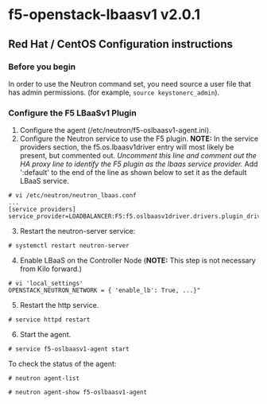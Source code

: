 # f5-openstack-lbaasv1 v2.0.1

## Red Hat / CentOS Configuration instructions

### Before you begin
In order to use the Neutron command set, you need source a user file that has admin permissions. (for example, `source keystonerc_admin`).

### Configure the F5 LBaaSv1 Plugin
1. Configure the agent (/etc/neutron/f5-oslbaasv1-agent.ini).
2. Configure the Neutron service to use the F5 plugin.
**NOTE:** In the service providers section, the f5.os.lbaasv1driver entry will most likely be present, but commented out. *Uncomment this line and comment out the HA proxy line to identify the F5 plugin as the lbaas service provider.* Add ':default' to the end of the line as shown below to set it as the default LBaaS service.
```
# vi /etc/neutron/neutron_lbaas.conf
...
[service providers]
service_provider=LOADBALANCER:F5:f5.oslbaasv1driver.drivers.plugin_driver.F5PluginDriver:default
```   
3. Restart the neutron-server service:
```
# systemctl restart neutron-server
```
4. Enable LBaaS on the Controller Node (**NOTE:** This step is not necessary from Kilo forward.)
```
# vi 'local_settings'
OPENSTACK_NEUTRON_NETWORK = { 'enable_lb': True, ...}"
```
5. Restart the http service.
```
# service httpd restart
```
6. Start the agent. 
```
# service f5-oslbaasv1-agent start
```

To check the status of the agent:
```
# neutron agent-list

# neutron agent-show f5-oslbaasv1-agent

```
